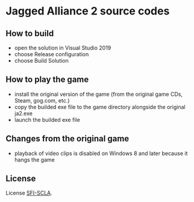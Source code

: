 # Jagged Alliance 2 source codes

## How to build

- open the solution in Visual Studio 2019
- choose Release configuration
- choose Build Solution

## How to play the game

- install the original version of the game (from the original game CDs,
  Steam, gog.com, etc.)
- copy the builded exe file to the game directory alongside the original ja2.exe
- launch the builded exe file

## Changes from the original game

- playback of video clips is disabled on Windows 8 and later because it hangs the game

## License

License [SFI-SCLA](SFI-SCLA.txt).
